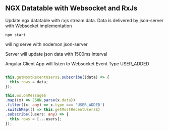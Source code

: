 ## NGX Datatable with Websocket and RxJs

Update ngx datatable with rxjs stream data. Data is delivered by json-server with Websocket implementation 

```
npm start
```
will ng serve with nodemon json-server

Server will update json data with 1500ms interval

Angular Client App will listen to Websocket Event Type USER_ADDED

```typescript

this.getMostRecentUsers$.subscribe((data) => {
  this.rows = data;
});

this.ws.onMessage$
.map((x) => JSON.parse(x.data))
.filter((x: any) => x.type === 'USER_ADDED')
.switchMap(() => this.getMostRecentUsers$)
.subscribe((users: any) => {
  this.rows = [...users];
});

```
